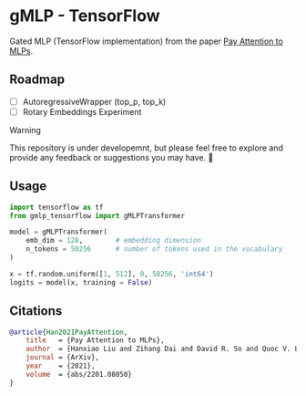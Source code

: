 # gMLP - TensorFlow
Gated MLP (TensorFlow implementation) from the paper [Pay Attention to MLPs](https://arxiv.org/pdf/2105.08050v2.pdf).

## Roadmap
- [ ] AutoregressiveWrapper (top_p, top_k)
- [ ] Rotary Embeddings Experiment

> [!WARNING]
> This repository is under developemnt, but please feel free to explore and provide any feedback or suggestions you may have. :construction:

## Usage

```python
import tensorflow as tf
from gmlp_tensorflow import gMLPTransformer

model = gMLPTransformer(
    emb_dim = 128,        # embedding dimension
    n_tokens = 50256      # number of tokens used in the vocabulary
)

x = tf.random.uniform([1, 512], 0, 50256, 'int64')
logits = model(x, training = False)
```

## Citations

```bibtex
@article{Han2021PayAttention,
    title   = {Pay Attention to MLPs},
    author  = {Hanxiao Liu and Zihang Dai and David R. So and Quoc V. Le},
    journal = {ArXiv},
    year    = {2021},
    volume  = {abs/2201.08050}
}
```
